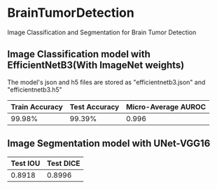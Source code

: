 # BrainTumorDetection
Image Classification and Segmentation for Brain Tumor Detection

## Image Classification model with EfficientNetB3(With ImageNet weights)
The model's json and h5 files are stored as "efficientnetb3.json" and "efficientnetb3.h5"

 Train Accuracy  | Test Accuracy | Micro-Average AUROC| 
| ------------- | ------------- | ------------- |
| 99.98%  | 99.39%  | 0.996




## Image Segmentation model with UNet-VGG16

Test IOU  | Test DICE | 
| ------------- | ------------- | 
| 0.8918  | 0.8996  |
